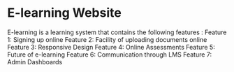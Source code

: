 # E-learning Website
E-learning is a learning system that contains the following features : 
Feature 1: Signing up online 
Feature 2: Facility of uploading documents online 
Feature 3: Responsive Design 
Feature 4: Online Assessments 
Feature 5: Future of e-learning 
Feature 6: Communication through LMS 
Feature 7: Admin Dashboards
